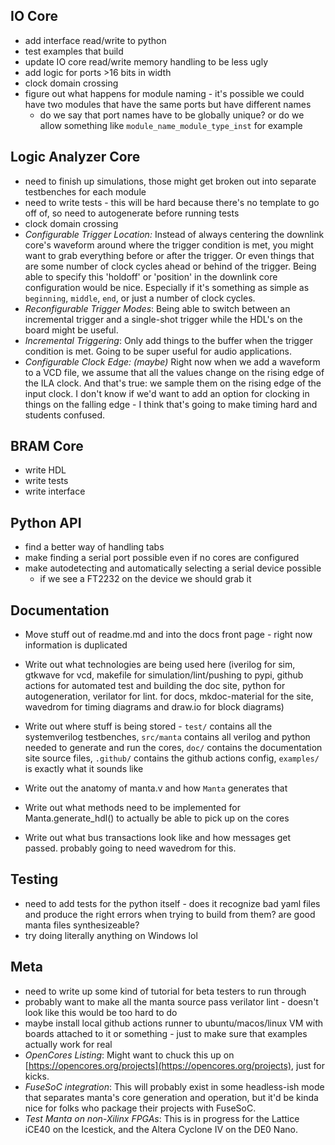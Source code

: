 ## IO Core
- add interface read/write to python
- test examples that build
- update IO core read/write memory handling to be less ugly
- add logic for ports >16 bits in width
- clock domain crossing
- figure out what happens for module naming - it's possible we could have two modules that have the same ports but have different names
    - do we say that port names have to be globally unique? or do we allow something like `module_name_module_type_inst` for example

## Logic Analyzer Core
- need to finish up simulations, those might get broken out into separate testbenches for each module
- need to write tests - this will be hard because there's no template to go off of, so need to autogenerate before running tests
- clock domain crossing
- _Configurable Trigger Location:_ Instead of always centering the downlink core's waveform around where the trigger condition is met, you might want to grab everything before or after the trigger. Or even things that are some number of clock cycles ahead or behind of the trigger. Being able to specify this 'holdoff' or 'position' in the downlink core configuration would be nice. Especially if it's something as simple as `beginning`, `middle`, `end`, or just a number of clock cycles.
- _Reconfigurable Trigger Modes_: Being able to switch between an incremental trigger and a single-shot trigger while the HDL's on the board might be useful. 
- _Incremental Triggering_: Only add things to the buffer when the trigger condition is met. Going to be super useful for audio applications.
- _Configurable Clock Edge: (maybe)_ Right now when we add a waveform to a VCD file, we assume that all the values change on the rising edge of the ILA clock. And that's true: we sample them on the rising edge of the input clock. I don't know if we'd want to add an option for clocking in things on the falling edge - I think that's going to make timing hard and students confused.

## BRAM Core
- write HDL 
- write tests 
- write interface 

## Python API
- find a better way of handling tabs
- make finding a serial port possible even if no cores are configured
- make autodetecting and automatically selecting a serial device possible
    - if we see a FT2232 on the device we should grab it

## Documentation
- Move stuff out of readme.md and into the docs front page - right now information is duplicated
- Write out what technologies are being used here (iverilog for sim, gtkwave for vcd, makefile for simulation/lint/pushing to pypi, github actions for automated test and building the doc site, python for autogeneration, verilator for lint. for docs, mkdoc-material for the site, wavedrom for timing diagrams and draw.io for block diagrams)
- Write out where stuff is being stored - `test/` contains all the systemverilog testbenches, `src/manta` contains all verilog and python needed to generate and run the cores, `doc/` contains the documentation site source files, `.github/` contains the github actions config, `examples/` is exactly what it sounds like

- Write out the anatomy of manta.v and how `Manta` generates that
- Write out what methods need to be implemented for Manta.generate_hdl() to actually be able to pick up on the cores
- Write out what bus transactions look like and how messages get passed. probably going to need wavedrom for this.

## Testing
- need to add tests for the python itself - does it recognize bad yaml files and produce the right errors when trying to build from them? are good manta files synthesizeable?
- try doing literally anything on Windows lol

## Meta
- need to write up some kind of tutorial for beta testers to run through
- probably want to make all the manta source pass verilator lint - doesn't look like this would be too hard to do
- maybe install local github actions runner to ubuntu/macos/linux VM with boards attached to it or something - just to make sure that examples actually work for real
- _OpenCores Listing_: Might want to chuck this up on [https://opencores.org/projects](https://opencores.org/projects), just for kicks. 
- _FuseSoC integration_: This will probably exist in some headless-ish mode that separates manta's core generation and operation, but it'd be kinda nice for folks who package their projects with FuseSoC.
- _Test Manta on non-Xilinx FPGAs_: This is in progress for the Lattice iCE40 on the Icestick, and the Altera Cyclone IV on the DE0 Nano.
